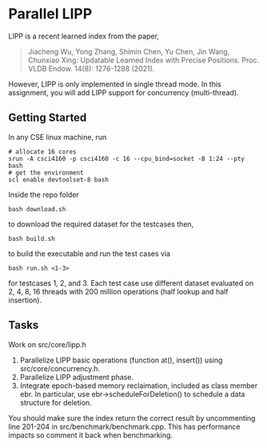 # Parallel LIPP
LIPP is a recent learned index from the paper,
> Jiacheng Wu, Yong Zhang, Shimin Chen, Yu Chen, Jin Wang, Chunxiao Xing: Updatable Learned Index with Precise Positions. Proc. VLDB Endow. 14(8): 1276-1288 (2021).

However, LIPP is only implemented in single thread mode. In this assignment, you will add LIPP support for concurrency (multi-thread).

## Getting Started
In any CSE linux machine, run
```
# allocate 16 cores
srun -A csci4160 -p csci4160 -c 16 --cpu_bind=socket -B 1:24 --pty bash
# get the environment
scl enable devtoolset-8 bash
```
Inside the repo folder
```
bash download.sh
```
to download the required dataset for the testcases then,
```
bash build.sh
```
to build the executable and run the test cases via
```
bash run.sh <1-3>
```
for testcases 1, 2, and 3.
Each test case use different dataset evaluated on 2, 4, 8, 16 threads with 200 million operations (half lookup and half insertion).

## Tasks
Work on src/core/lipp.h
1. Parallelize LIPP basic operations (function at(), insert()) using src/core/concurrency.h.
2. Parallelize LIPP adjustment phase.
3. Integrate epoch-based memory reclaimation, included as class member ebr. In particular, use ebr->scheduleForDeletion() to schedule a data structure for deletion.

You should make sure the index return the correct result by uncommenting line 201-204 in src/benchmark/benchmark.cpp. This has performance impacts so comment it back when benchmarking.
